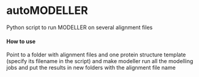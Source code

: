 # autoMODELLER
Python script to run MODELLER on several alignment files

#### How to use
Point to a folder with alignment files and one protein structure template (specify its filename in the script)
and make modeller run all the modelling jobs and put the results in new folders with the alignment file name
